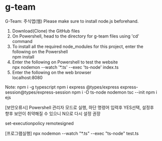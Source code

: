 # g-team
G-Team: 주식앱(웹)
Please make sure to install node.js beforehand.<br>

1. Download(Clone) the GitHub files 
2. On Powershell, head to the directory for g-team files using 'cd' command
3. To install all the required node_modules for this project, enter the following on the Powershell <br>
npm install
4. Enter the following on Powershell to test the website <br>
npx nodemon --watch '*.ts' --exec 'ts-node' index.ts
5. Enter the following on the web browser <br>
localhost:8080 

Note:
npm i -g typescript
npm i express @types/express express-session@types/express-session
npm i -D ts-node nodemon
tsc --init
npm i ejs

[보안오류시]
Powershell 관리자 모드로 실행, 하단 명령어 입력후 YES선택, 
설정후 향후 보안이 취약해질 수 있으니 N으로 다시 설정 권장

set-executionpolicy remotesigned  

[프로그램실행]
npx nodemon --watch "*.ts" --exec "ts-node" test.ts
